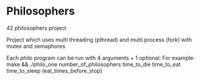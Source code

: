 # Philosophers
42 philosophers project

Project which uses multi threading (pthread) and multi process (fork) with mutex and semaphores

Each philo program can be run with 4 arguments + 1 optional:
For example: make && ./philo_one number_of_philosophers time_to_die time_to_eat time_to_sleep (eat_times_before_stop)
